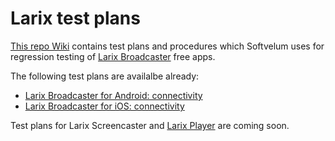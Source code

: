 # Larix test plans

[This repo Wiki](https://github.com/WMSPanel/larix-testing/wiki) contains test plans and procedures which Softvelum uses for regression testing of [Larix Broadcaster](https://softvelum.com/larix/) free apps.

The following test plans are availalbe already:
* [Larix Broadcaster for Android: connectivity](https://github.com/WMSPanel/larix-testing/wiki/Larix-Broadcaster-Android-connectivity)
* [Larix Broadcaster for iOS: connectivity](https://github.com/WMSPanel/larix-testing/wiki/Larix-Broadcaster-iOS-connectivity)

Test plans for Larix Screencaster and [Larix Player](https://softvelum.com/player/) are coming soon.
